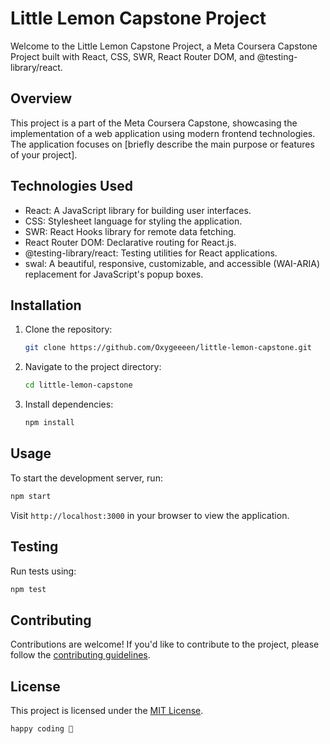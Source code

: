 # Little Lemon Capstone Project

Welcome to the Little Lemon Capstone Project, a Meta Coursera Capstone Project built with React, CSS, SWR, React Router DOM, and @testing-library/react.

## Overview

This project is a part of the Meta Coursera Capstone, showcasing the implementation of a web application using modern frontend technologies. The application focuses on [briefly describe the main purpose or features of your project].

## Technologies Used

- React: A JavaScript library for building user interfaces.
- CSS: Stylesheet language for styling the application.
- SWR: React Hooks library for remote data fetching.
- React Router DOM: Declarative routing for React.js.
- @testing-library/react: Testing utilities for React applications.
- swal: A beautiful, responsive, customizable, and accessible (WAI-ARIA) replacement for JavaScript's popup boxes.

## Installation

1. Clone the repository:

   ```bash
   git clone https://github.com/Oxygeeeen/little-lemon-capstone.git
   ```

2. Navigate to the project directory:

   ```bash
   cd little-lemon-capstone
   ```

3. Install dependencies:

   ```bash
   npm install
   ```

## Usage

To start the development server, run:

```bash
npm start
```

Visit `http://localhost:3000` in your browser to view the application.

## Testing

Run tests using:

```bash
npm test
```

## Contributing

Contributions are welcome! If you'd like to contribute to the project, please follow the [contributing guidelines](CONTRIBUTING.md).

## License

This project is licensed under the [MIT License](LICENSE).
```
happy coding 🎈
```